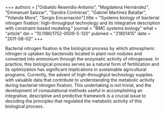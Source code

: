 +++
authors = ["Osbaldo Resendis-Antonio", "Magdalena Hernández", "Emmanuel Salazar", "Sandra Contreras", "Gabriel Martínez Batallar", "Yolanda Mora", "Sergio Encarnación"]
title = "Systems biology of bacterial nitrogen fixation: high-throughput technology and its integrative description with constraint-based modeling."
journal = "BMC systems biology"
what = "article"
doi = "10.1186/1752-0509-5-120"
pubmed = "21801415"
date = "2011-08-02"
+++

Bacterial nitrogen fixation is the biological process by which atmospheric nitrogen is uptaken by bacteroids located in plant root nodules and converted into ammonium through the enzymatic activity of nitrogenase. In practice, this biological process serves as a natural form of fertilization and its optimization has significant implications in sustainable agricultural programs. Currently, the advent of high-throughput technology supplies with valuable data that contribute to understanding the metabolic activity during bacterial nitrogen fixation. This undertaking is not trivial, and the development of computational methods useful in accomplishing an integrative, descriptive and predictive framework is a crucial issue to decoding the principles that regulated the metabolic activity of this biological process.
